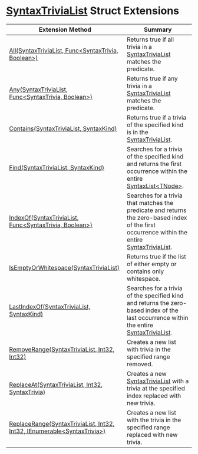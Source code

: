 # [SyntaxTriviaList](https://docs.microsoft.com/en-us/dotnet/api/microsoft.codeanalysis.syntaxtrivialist) Struct Extensions

| Extension Method | Summary |
| ---------------- | ------- |
| [All(SyntaxTriviaList, Func\<SyntaxTrivia, Boolean>)](../../../Roslynator/SyntaxExtensions/All/README.md) | Returns true if all trivia in a [SyntaxTriviaList](https://docs.microsoft.com/en-us/dotnet/api/microsoft.codeanalysis.syntaxtrivialist) matches the predicate\. |
| [Any(SyntaxTriviaList, Func\<SyntaxTrivia, Boolean>)](../../../Roslynator/SyntaxExtensions/Any/README.md) | Returns true if any trivia in a [SyntaxTriviaList](https://docs.microsoft.com/en-us/dotnet/api/microsoft.codeanalysis.syntaxtrivialist) matches the predicate\. |
| [Contains(SyntaxTriviaList, SyntaxKind)](../../../Roslynator/CSharp/SyntaxExtensions/Contains/README.md) | Returns true if a trivia of the specified kind is in the [SyntaxTriviaList](https://docs.microsoft.com/en-us/dotnet/api/microsoft.codeanalysis.syntaxtrivialist)\. |
| [Find(SyntaxTriviaList, SyntaxKind)](../../../Roslynator/CSharp/SyntaxExtensions/Find/README.md) | Searches for a trivia of the specified kind and returns the first occurrence within the entire [SyntaxList\<TNode>](https://docs.microsoft.com/en-us/dotnet/api/microsoft.codeanalysis.syntaxlist-1)\. |
| [IndexOf(SyntaxTriviaList, Func\<SyntaxTrivia, Boolean>)](../../../Roslynator/SyntaxExtensions/IndexOf/README.md) | Searches for a trivia that matches the predicate and returns the zero\-based index of the first occurrence within the entire [SyntaxTriviaList](https://docs.microsoft.com/en-us/dotnet/api/microsoft.codeanalysis.syntaxtrivialist)\. |
| [IsEmptyOrWhitespace(SyntaxTriviaList)](../../../Roslynator/CSharp/SyntaxExtensions/IsEmptyOrWhitespace/README.md) | Returns true if the list of either empty or contains only whitespace\. |
| [LastIndexOf(SyntaxTriviaList, SyntaxKind)](../../../Roslynator/CSharp/SyntaxExtensions/LastIndexOf/README.md) | Searches for a trivia of the specified kind and returns the zero\-based index of the last occurrence within the entire [SyntaxTriviaList](https://docs.microsoft.com/en-us/dotnet/api/microsoft.codeanalysis.syntaxtrivialist)\. |
| [RemoveRange(SyntaxTriviaList, Int32, Int32)](../../../Roslynator/CSharp/SyntaxExtensions/RemoveRange/README.md) | Creates a new list with trivia in the specified range removed\. |
| [ReplaceAt(SyntaxTriviaList, Int32, SyntaxTrivia)](../../../Roslynator/SyntaxExtensions/ReplaceAt/README.md) | Creates a new [SyntaxTriviaList](https://docs.microsoft.com/en-us/dotnet/api/microsoft.codeanalysis.syntaxtrivialist) with a trivia at the specified index replaced with new trivia\. |
| [ReplaceRange(SyntaxTriviaList, Int32, Int32, IEnumerable\<SyntaxTrivia>)](../../../Roslynator/CSharp/SyntaxExtensions/ReplaceRange/README.md) | Creates a new list with the trivia in the specified range replaced with new trivia\. |

